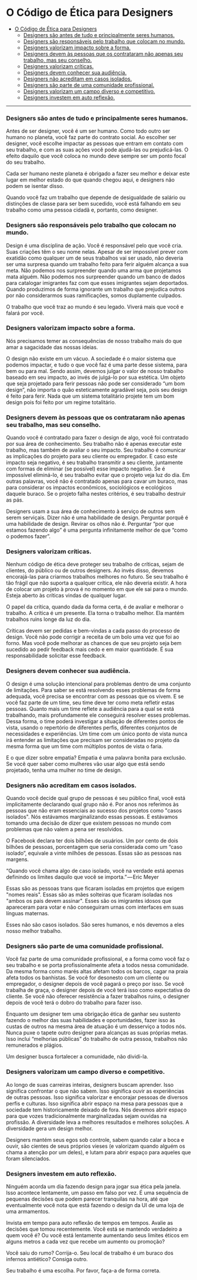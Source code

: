 # O Código de Ética para Designers

- [O Código de Ética para Designers](#o-c%c3%b3digo-de-%c3%89tica-para-designers)
    - [Designers são antes de tudo e principalmente seres humanos.](#designers-s%c3%a3o-antes-de-tudo-e-principalmente-seres-humanos)
    - [Designers são responsáveis pelo trabalho que colocam no mundo.](#designers-s%c3%a3o-respons%c3%a1veis-pelo-trabalho-que-colocam-no-mundo)
    - [Designers valorizam impacto sobre a forma.](#designers-valorizam-impacto-sobre-a-forma)
    - [Designers devem às pessoas que os contrataram não apenas seu trabalho, mas seu conselho.](#designers-devem-%c3%a0s-pessoas-que-os-contrataram-n%c3%a3o-apenas-seu-trabalho-mas-seu-conselho)
    - [Designers valorizam críticas.](#designers-valorizam-cr%c3%adticas)
    - [Designers devem conhecer sua audiência.](#designers-devem-conhecer-sua-audi%c3%aancia)
    - [Designers não acreditam em casos isolados.](#designers-n%c3%a3o-acreditam-em-casos-isolados)
    - [Designers são parte de uma comunidade profissional.](#designers-s%c3%a3o-parte-de-uma-comunidade-profissional)
    - [Designers valorizam um campo diverso e competitivo.](#designers-valorizam-um-campo-diverso-e-competitivo)
    - [Designers investem em auto reflexão.](#designers-investem-em-auto-reflex%c3%a3o)

---

### Designers são antes de tudo e principalmente seres humanos.

Antes de ser designer, você é um ser humano. Como todo outro ser humano no planeta, você faz parte do contrato social. Ao escolher ser designer, você escolhe impactar as pessoas que entram em contato com seu trabalho, e com as suas ações você pode ajudá-las ou prejudicá-las. O efeito daquilo que você coloca no mundo deve sempre ser um ponto focal do seu trabalho.

Cada ser humano neste planeta é obrigado a fazer seu melhor e deixar este lugar em melhor estado do que quando chegou aqui, e designers não podem se isentar disso.

Quando você faz um trabalho que depende de desigualdade de salário ou distinções de classe para ser bem sucedido, você está falhando em seu trabalho como uma pessoa cidadã e, portanto, como designer.

### Designers são responsáveis pelo trabalho que colocam no mundo.

Design é uma disciplina de ação. Você é responsável pelo que você cria. Suas criações têm o seu nome nelas. Apesar de ser impossível prever com exatidão como qualquer um de seus trabalhos vai ser usado, não deveria ser uma surpresa quando um trabalho feito para ferir alguém alcança a sua meta. Não podemos nos surpreender quando uma arma que projetamos mata alguém. Não podemos nos surpreender quando um banco de dados para catalogar imigrantes faz com que esses imigrantes sejam deportados. Quando produzimos de forma ignorante um trabalho que prejudica outros por não considerarmos suas ramificações, somos duplamente culpados.

O trabalho que você traz ao mundo é seu legado. Viverá mais que você e falará por você.

### Designers valorizam impacto sobre a forma.

Nós precisamos temer as consequências de nosso trabalho mais do que amar a sagacidade das nossas ideias.

O design não existe em um vácuo. A sociedade é o maior sistema que podemos impactar, e tudo o que você faz é uma parte desse sistema, para bem ou para mal. Sendo assim, devemos julgar o valor de nosso trabalho baseado em seu impacto, ao invés de julgá-lo por sua estética. Um objeto que seja projetado para ferir pessoas não pode ser considerado “um bom design”, não importa o quão esteticamente agradável seja, pois seu design é feito para ferir. Nada que um sistema totalitário projete tem um bom design pois foi feito por um regime totalitário.

### Designers devem às pessoas que os contrataram não apenas seu trabalho, mas seu conselho.

Quando você é contratado para fazer o design de algo, você foi contratado por sua área de conhecimento. Seu trabalho não é apenas executar este trabalho, mas também de avaliar o seu impacto. Seu trabalho é comunicar as implicações do projeto para seu cliente ou empregador. E caso este impacto seja negativo, é seu trabalho transmitir a seu cliente, juntamente com formas de eliminar (se possível)  esse impacto negativo. Se é impossível eliminá-lo, é seu trabalho evitar que o projeto veja luz do dia. Em outras palavras, você não é contratado apenas para cavar um buraco, mas para considerar os impactos econômicos, sociológicos e ecológicos daquele buraco. Se o projeto falha nestes critérios, é seu trabalho destruir as pás.

Designers usam a sua área de conhecimento à serviço de outros sem serem serviçais. Dizer não é uma habilidade de design. Perguntar porquê é uma habilidade de design. Revirar os olhos não é. Perguntar “por que estamos fazendo algo” é uma pergunta infinitamente melhor de que “como o podemos fazer”.

### Designers valorizam críticas.

Nenhum código de ética deve proteger seu trabalho de críticas, sejam de clientes, do público ou de outros designers. Ao invés disso, devemos encorajá-las para criarmos trabalhos melhores no futuro. Se seu trabalho é tão frágil que não suporta a qualquer crítica, ele não deveria existir. A hora de colocar um projeto à prova é no momento em que ele sai para o mundo. Esteja aberto às críticas vindas de qualquer lugar.

O papel da crítica, quando dada da forma certa, é de avaliar e melhorar o trabalho. A crítica é um presente. Ela torna o trabalho melhor. Ela mantém trabalhos ruins longe da luz do dia.

Críticas devem ser pedidas e bem-vindas a cada passo do processo de design. Você não pode corrigir a receita de um bolo uma vez que foi ao forno. Mas você pode melhorar as chances de que seu projeto seja bem sucedido ao pedir feedback mais cedo e em maior quantidade. É sua responsabilidade solicitar esse feedback.

### Designers devem conhecer sua audiência.

O design é uma solução intencional para problemas dentro de uma conjunto de limitações. Para saber se está resolvendo esses problemas de forma adequada, você precisa se encontrar com as pessoas que os vivem. E se você faz parte de um time, seu time deve ter como meta refletir estas pessoas. Quanto mais um time reflete a audiência para a qual se está trabalhando, mais profundamente ele conseguirá resolver esses problemas. Dessa forma, o time poderá investigar a situação de diferentes pontos de vista, usando o repertório de diferentes perfis, diferentes conjuntos de necessidades e experiências. Um time com um único ponto de vista nunca irá entender as limitações que precisam ser consideradas no projeto da mesma forma que um time com múltiplos pontos de vista o faria.

E o que dizer sobre empatia? Empatia é uma palavra bonita para exclusão. Se você quer saber como mulheres vão usar algo que está sendo projetado, tenha uma mulher no time de design.

### Designers não acreditam em casos isolados.

Quando você decide qual grupo de pessoas é seu público final, você está implicitamente declarando qual grupo não é. Por anos nos referimos às pessoas que não eram essenciais ao sucesso dos projetos como "casos isolados". Nós estávamos marginalizando essas pessoas. E estávamos tomando uma decisão de dizer que existem pessoas no mundo com problemas que não valem a pena ser resolvidos.

O Facebook declara ter dois bilhões de usuários. Um por cento de dois bilhões de pessoas, porcentagem que seria considerada como um “caso isolado”, equivale a vinte milhões de pessoas. Essas são as pessoas nas margens.

“Quando você chama algo de caso isolado, você na verdade está apenas definindo os limites daquilo que você se importa.” — Eric Meyer

Essas são as pessoas trans que ficaram isoladas em projetos que exigem "nomes reais". Essas são as mães solteiras que ficaram isoladas nos "ambos os pais devem assinar". Esses são os imigrantes idosos que apareceram para votar e não conseguiram urnas com interfaces em suas línguas maternas.

Esses não são casos isolados. São seres humanos, e nós devemos a eles nosso melhor trabalho.

### Designers são parte de uma comunidade profissional.

Você faz parte de uma comunidade profissional, e a forma como você faz o seu trabalho e se porta profissionalmente afeta a todos nessa comunidade. Da mesma forma como marés altas afetam todos os barcos, cagar na praia afeta todos os banhistas. Se você for desonesto com um cliente ou empregador, o designer depois de você pagará o preço por isso. Se você trabalha de graça, o designer depois de você terá isso como expectativa do cliente. Se você não oferecer resistência a fazer trabalhos ruins, o designer depois de você terá o dobro do trabalho para fazer isso.

Enquanto um designer tem uma obrigação ética de ganhar seu sustento fazendo o melhor das suas habilidades e oportunidades, fazer isso às custas de outros na mesma área de atuação é um desserviço a todos nós. Nunca puxe o tapete outro designer para alcanças as suas próprias metas. Isso inclui “melhorias públicas” do trabalho de outra pessoa, trabalhos não remunerados e plágios.

Um designer busca fortalecer a comunidade, não dividi-la.

### Designers valorizam um campo diverso e competitivo.

Ao longo de suas carreiras inteiras, designers buscam aprender. Isso significa confrontar o que não sabem. Isso significa ouvir as experiências de outras pessoas. Isso significa valorizar e encorajar pessoas de diversos perfis e culturas. Isso significa abrir espaço na mesa para pessoas que a sociedade tem historicamente deixado de fora. Nós devemos abrir espaço para que vozes tradicionalmente marginalizadas sejam ouvidas na profissão. A diversidade leva a melhores resultados e melhores soluções. A diversidade gera um design melhor.

Designers mantém seus egos sob controle, sabem quando calar a boca e ouvir, são cientes de seus próprios vieses (e valorizam quando alguém os chama a atenção por um deles), e lutam para abrir espaço para aqueles que foram silenciados.

### Designers investem em auto reflexão.

Ninguém acorda um dia fazendo design para jogar sua ética pela janela. Isso acontece lentamente, um passo em falso por vez. É uma sequência de pequenas decisões que podem parecer tranquilas na hora, até que eventualmente você nota que está fazendo o design da UI de uma loja de uma armamentos.

Invista em tempo para auto reflexão de tempos em tempos. Avalie as decisões que tomou recentemente. Você está se mantendo verdadeiro a quem você é? Ou você está lentamente aumentando seus limites éticos em alguns metros a cada vez que recebe um aumento ou promoção?

Você saiu do rumo? Corrija-o. Seu local de trabalho é um buraco dos infernos antiético? Consiga outro.

Seu trabalho é uma escolha. Por favor, faça-a de forma correta.
